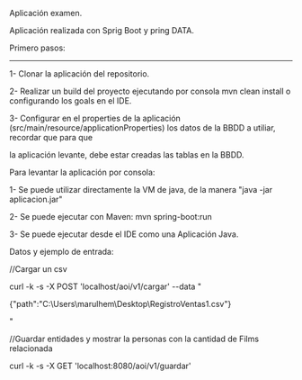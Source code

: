 Aplicación examen.


Aplicación realizada con Sprig Boot y pring DATA.



Primero pasos:



*********************************



1- Clonar la aplicación del repositorio.

2- Realizar un build del proyecto ejecutando por consola mvn clean install o configurando los goals en el IDE.

3- Configurar en el properties de la aplicación (src/main/resource/applicationProperties) los datos de la BBDD a utiliar, recordar que para que

la aplicación levante, debe estar creadas las tablas en la BBDD.



Para levantar la aplicación por consola:



1- Se puede utilizar directamente la VM de java, de la manera "java -jar aplicacion.jar"

2- Se puede ejecutar con Maven: mvn spring-boot:run

3- Se puede ejecutar desde el IDE como una Aplicación Java.



Datos  y ejemplo de entrada:



//Cargar un csv



curl -k -s -X POST 'localhost/aoi/v1/cargar' --data "

{"path":"C:\\Users\\marulhem\\Desktop\\RegistroVentas1.csv"}

"



//Guardar entidades y mostrar la personas con la cantidad de Films relacionada

curl -k -s -X GET 'localhost:8080/aoi/v1/guardar'